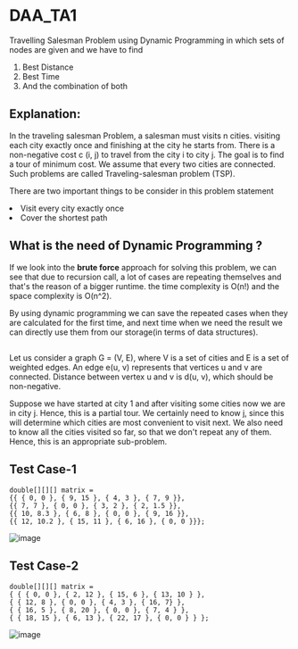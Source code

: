 # DAA_TA1
Travelling Salesman Problem using Dynamic Programming in which sets of nodes are given and we have to find 
1) Best Distance
2) Best Time
3) And the combination of both

## Explanation:
In the traveling salesman Problem, a salesman must visits n cities. visiting each city exactly once and finishing at the city he starts from. There is a non-negative cost c (i, j) to travel from the city i to city j. The goal is to find a tour of minimum cost. We assume that every two cities are connected. Such problems are called Traveling-salesman problem (TSP).

There are two important things to be consider in this problem statement
<li> Visit every city exactly once</li>
<li>Cover the shortest path</li>

## What is the need of Dynamic Programming ?
If we look into the <b>brute force</b> approach for solving this problem, we can see that due to recursion call, a lot of cases are repeating themselves and that's the reason of a bigger runtime.
the time complexity is O(n!) and the space complexity is O(n^2).

By using dynamic programming we can save the repeated cases when they are calculated for the first time, and next time when we need the result we can directly use them from our storage(in terms of data structures).

##
Let us consider a graph G = (V, E), where V is a set of cities and E is a set of weighted edges. An edge e(u, v) represents that vertices u and v are connected. Distance between vertex u and v is d(u, v), which should be non-negative.<br>

Suppose we have started at city 1 and after visiting some cities now we are in city j. Hence, this is a partial tour. We certainly need to know j, since this will determine which cities are most convenient to visit next. We also need to know all the cities visited so far, so that we don't repeat any of them. Hence, this is an appropriate sub-problem.


## Test Case-1

```
double[][][] matrix = 
{{ { 0, 0 }, { 9, 15 }, { 4, 3 }, { 7, 9 }},
{{ 7, 7 }, { 0, 0 }, { 3, 2 }, { 2, 1.5 }},
{{ 10, 8.3 }, { 6, 8 }, { 0, 0 }, { 9, 16 }},
{{ 12, 10.2 }, { 15, 11 }, { 6, 16 }, { 0, 0 }}};
```


![image](https://user-images.githubusercontent.com/86836506/194308192-ceda1c9c-f0a1-4d1a-b8db-a4f866143aa3.png)


## Test Case-2
```
double[][][] matrix =
{ { { 0, 0 }, { 2, 12 }, { 15, 6 }, { 13, 10 } },
{ { 12, 8 }, { 0, 0 }, { 4, 3 }, { 16, 7} },
{ { 16, 5 }, { 8, 20 }, { 0, 0 }, { 7, 4 } },
{ { 18, 15 }, { 6, 13 }, { 22, 17 }, { 0, 0 } } };
```
![image](https://user-images.githubusercontent.com/86836506/194312078-38d37247-02fc-4620-ac35-9b318ae91f9c.png)


